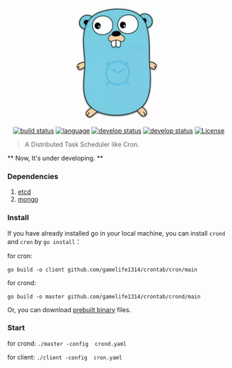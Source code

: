 <p align="center">
    <img alt="crontab icon" src="./crontab.jpeg" width="256px">
</p>

<p align="center">
 <a href="https://travis-ci.com/gamelife1314/crontab/"><img alt="build status" src="https://travis-ci.com/gamelife1314/crontab.svg?branch=master"></a>
 <a href="#"><img alt="language" src="https://img.shields.io/badge/language-go-orange.svg"></a>
 <a href="#"><img alt="develop status" src="https://img.shields.io/badge/status-developing-red.svg"></a>
 <a href="#"><img alt="develop status" src="https://img.shields.io/badge/version-0.1.0-green.svg"></a>
 <a href="#"><img alt="License" src="https://img.shields.io/badge/license-MIT-blue.svg"></a>
</p>

> A Distributed Task Scheduler like Cron.

** Now, It's under developing. **

### Dependencies
1. [etcd](https://coreos.com/etcd/)
2. [mongo](https://github.com/mongodb/mongo)

### Install

If you have already installed go in your local machine, you can install `crond` and `cron` by `go install`：

for cron:

    go build -o client github.com/gamelife1314/crontab/cron/main

for crond:

    go build -o master github.com/gamelife1314/crontab/crond/main

Or, you can download [prebuilt binary](https://github.com/gamelife1314/crontab/releases) files.

### Start

for crond: `./master -config  crond.yaml`

for client: `./client -config  cron.yaml`
